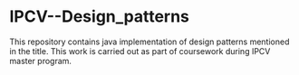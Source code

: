 # IPCV--Design_patterns

This repository contains java implementation of design patterns mentioned in the title. This work is carried out as part of coursework during IPCV master program.
